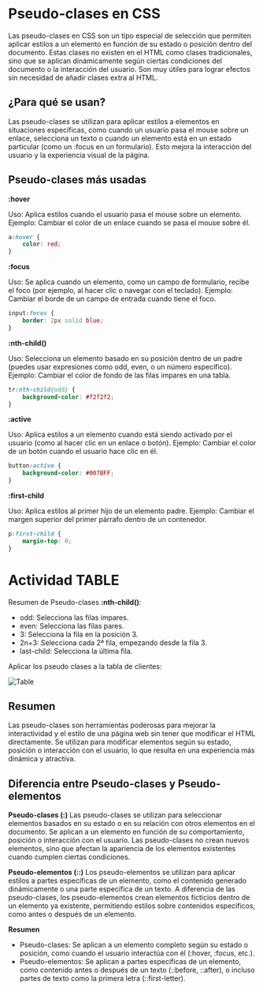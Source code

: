 # Pseudo-clases en CSS
Las pseudo-clases en CSS son un tipo especial de selección que permiten aplicar estilos a un elemento en función de su estado o posición dentro del documento. Estas clases no existen en el HTML como clases tradicionales, sino que se aplican dinámicamente según ciertas condiciones del documento o la interacción del usuario. Son muy útiles para lograr efectos sin necesidad de añadir clases extra al HTML.

## ¿Para qué se usan?
Las pseudo-clases se utilizan para aplicar estilos a elementos en situaciones específicas, como cuando un usuario pasa el mouse sobre un enlace, selecciona un texto o cuando un elemento está en un estado particular (como un :focus en un formulario). Esto mejora la interacción del usuario y la experiencia visual de la página.

## Pseudo-clases más usadas
**:hover**

Uso: Aplica estilos cuando el usuario pasa el mouse sobre un elemento.
Ejemplo: Cambiar el color de un enlace cuando se pasa el mouse sobre él.

```css
a:hover {
    color: red;
}
```

**:focus**

Uso: Se aplica cuando un elemento, como un campo de formulario, recibe el foco (por ejemplo, al hacer clic o navegar con el teclado).
Ejemplo: Cambiar el borde de un campo de entrada cuando tiene el foco.

```css
input:focus {
    border: 2px solid blue;
}
```

**:nth-child()**

Uso: Selecciona un elemento basado en su posición dentro de un padre (puedes usar expresiones como odd, even, o un número específico).
Ejemplo: Cambiar el color de fondo de las filas impares en una tabla.
```css
tr:nth-child(odd) {
    background-color: #f2f2f2;
}
```
**:active**

Uso: Aplica estilos a un elemento cuando está siendo activado por el usuario (como al hacer clic en un enlace o botón).
Ejemplo: Cambiar el color de un botón cuando el usuario hace clic en él.
```css
button:active {
    background-color: #007BFF;
}
```
**:first-child**

Uso: Aplica estilos al primer hijo de un elemento padre.
Ejemplo: Cambiar el margen superior del primer párrafo dentro de un contenedor.
```css
p:first-child {
    margin-top: 0;
}
```

# Actividad TABLE

Resumen de Pseudo-clases **:nth-child()**:
- odd: Selecciona las filas impares.
- even: Selecciona las filas pares.
- 3: Selecciona la fila en la posición 3.
- 2n+3: Selecciona cada 2ª fila, empezando desde la fila 3.
- last-child: Selecciona la última fila.

Aplicar los pseudo clases a la tabla de clientes:

![Table](../../x-assets/UF1841/css.table.png)


## Resumen
Las pseudo-clases son herramientas poderosas para mejorar la interactividad y el estilo de una página web sin tener que modificar el HTML directamente. Se utilizan para modificar elementos según su estado, posición o interacción con el usuario, lo que resulta en una experiencia más dinámica y atractiva.



## Diferencia entre Pseudo-clases y Pseudo-elementos

**Pseudo-clases (:)**
Las pseudo-clases se utilizan para seleccionar elementos basados en su estado o en su relación con otros elementos en el documento. Se aplican a un elemento en función de su comportamiento, posición o interacción con el usuario. Las pseudo-clases no crean nuevos elementos, sino que afectan la apariencia de los elementos existentes cuando cumplen ciertas condiciones.

**Pseudo-elementos (::)**
Los pseudo-elementos se utilizan para aplicar estilos a partes específicas de un elemento, como el contenido generado dinámicamente o una parte específica de un texto. A diferencia de las pseudo-clases, los pseudo-elementos crean elementos ficticios dentro de un elemento ya existente, permitiendo estilos sobre contenidos específicos, como antes o después de un elemento.

**Resumen**
- Pseudo-clases: Se aplican a un elemento completo según su estado o posición, como cuando el usuario interactúa con él (:hover, :focus, etc.).
- Pseudo-elementos: Se aplican a partes específicas de un elemento, como contenido antes o después de un texto (::before, ::after), o incluso partes de texto como la primera letra (::first-letter).